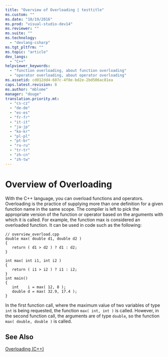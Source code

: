 ```yaml
---
title: "Overview of Overloading | testtitle"
ms.custom: ""
ms.date: "10/19/2016"
ms.prod: "visual-studio-dev14"
ms.reviewer: ""
ms.suite: ""
ms.technology: 
  - "devlang-csharp"
ms.tgt_pltfrm: ""
ms.topic: "article"
dev_langs: 
  - "C++"
helpviewer_keywords: 
  - "function overloading, about function overloading"
  - "operator overloading, about operator overloading"
ms.assetid: cd012dd4-607c-4f8e-bd2e-2bd506ac81ea
caps.latest.revision: 8
ms.author: "mblome"
manager: "douge"
translation.priority.mt: 
  - "cs-cz"
  - "de-de"
  - "es-es"
  - "fr-fr"
  - "it-it"
  - "ja-jp"
  - "ko-kr"
  - "pl-pl"
  - "pt-br"
  - "ru-ru"
  - "tr-tr"
  - "zh-cn"
  - "zh-tw"
---
```

# Overview of Overloading
With the C++ language, you can overload functions and operators. Overloading is the practice of supplying more than one definition for a given function name in the same scope. The compiler is left to pick the appropriate version of the function or operator based on the arguments with which it is called. For example, the function max is considered an overloaded function. It can be used in code such as the following:  
  
```  
// overview_overload.cpp  
double max( double d1, double d2 )  
{  
   return ( d1 > d2 ) ? d1 : d2;  
}  
  
int max( int i1, int i2 )  
{  
   return ( i1 > i2 ) ? i1 : i2;  
}  
int main()  
{  
   int    i = max( 12, 8 );  
   double d = max( 32.9, 17.4 );  
}  
```  
  
 In the first function call, where the maximum value of two variables of type `int` is being requested, the function `max( int, int )` is called. However, in the second function call, the arguments are of type `double`, so the function `max( double, double )` is called.  
  
## See Also  
 [Overloading  (C++)](../misc/overloading---c---.md)